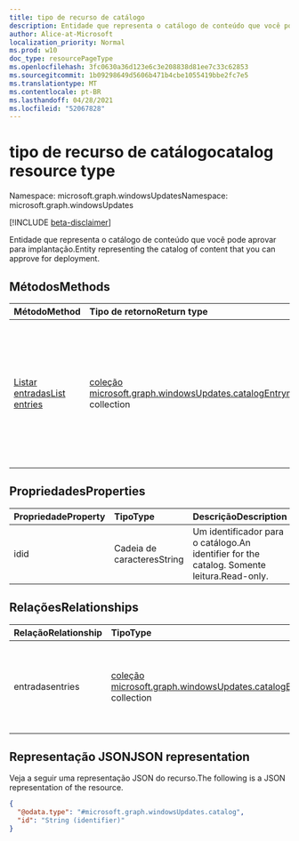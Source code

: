 ```yaml
---
title: tipo de recurso de catálogo
description: Entidade que representa o catálogo de conteúdo que você pode aprovar para implantação.
author: Alice-at-Microsoft
localization_priority: Normal
ms.prod: w10
doc_type: resourcePageType
ms.openlocfilehash: 3fc0630a36d123e6c3e208838d81ee7c33c62853
ms.sourcegitcommit: 1b09298649d5606b471b4cbe1055419bbe2fc7e5
ms.translationtype: MT
ms.contentlocale: pt-BR
ms.lasthandoff: 04/28/2021
ms.locfileid: "52067828"
---
```

# <a name="catalog-resource-type"></a><span data-ttu-id="b5c55-103">tipo de recurso de catálogo</span><span class="sxs-lookup"><span data-stu-id="b5c55-103">catalog resource type</span></span>

<span data-ttu-id="b5c55-104">Namespace: microsoft.graph.windowsUpdates</span><span class="sxs-lookup"><span data-stu-id="b5c55-104">Namespace: microsoft.graph.windowsUpdates</span></span>

[!INCLUDE [beta-disclaimer](../../includes/beta-disclaimer.md)]

<span data-ttu-id="b5c55-105">Entidade que representa o catálogo de conteúdo que você pode aprovar para implantação.</span><span class="sxs-lookup"><span data-stu-id="b5c55-105">Entity representing the catalog of content that you can approve for deployment.</span></span>

## <a name="methods"></a><span data-ttu-id="b5c55-106">Métodos</span><span class="sxs-lookup"><span data-stu-id="b5c55-106">Methods</span></span>
|<span data-ttu-id="b5c55-107">Método</span><span class="sxs-lookup"><span data-stu-id="b5c55-107">Method</span></span>|<span data-ttu-id="b5c55-108">Tipo de retorno</span><span class="sxs-lookup"><span data-stu-id="b5c55-108">Return type</span></span>|<span data-ttu-id="b5c55-109">Descrição</span><span class="sxs-lookup"><span data-stu-id="b5c55-109">Description</span></span>|
|:---|:---|:---|
|[<span data-ttu-id="b5c55-110">Listar entradas</span><span class="sxs-lookup"><span data-stu-id="b5c55-110">List entries</span></span>](../api/windowsupdates-catalog-list-entries.md)|<span data-ttu-id="b5c55-111">[coleção microsoft.graph.windowsUpdates.catalogEntry](../resources/windowsupdates-catalogentry.md)</span><span class="sxs-lookup"><span data-stu-id="b5c55-111">[microsoft.graph.windowsUpdates.catalogEntry](../resources/windowsupdates-catalogentry.md) collection</span></span>|<span data-ttu-id="b5c55-112">Obter os [recursos catalogEntry](../resources/windowsupdates-catalogentry.md) da propriedade de navegação de entradas.</span><span class="sxs-lookup"><span data-stu-id="b5c55-112">Get the [catalogEntry](../resources/windowsupdates-catalogentry.md) resources from the entries navigation property.</span></span> <span data-ttu-id="b5c55-113">Retorna **recursos catalogEntry** dos seguintes tipos derivados: [featureUpdateCatalogEntry](../resources/windowsupdates-featureupdatecatalogentry.md), [qualityUpdateCatalogEntry](../resources/windowsupdates-qualityupdatecatalogentry.md).</span><span class="sxs-lookup"><span data-stu-id="b5c55-113">Returns **catalogEntry** resources of the following derived types: [featureUpdateCatalogEntry](../resources/windowsupdates-featureupdatecatalogentry.md), [qualityUpdateCatalogEntry](../resources/windowsupdates-qualityupdatecatalogentry.md).</span></span>|

## <a name="properties"></a><span data-ttu-id="b5c55-114">Propriedades</span><span class="sxs-lookup"><span data-stu-id="b5c55-114">Properties</span></span>
|<span data-ttu-id="b5c55-115">Propriedade</span><span class="sxs-lookup"><span data-stu-id="b5c55-115">Property</span></span>|<span data-ttu-id="b5c55-116">Tipo</span><span class="sxs-lookup"><span data-stu-id="b5c55-116">Type</span></span>|<span data-ttu-id="b5c55-117">Descrição</span><span class="sxs-lookup"><span data-stu-id="b5c55-117">Description</span></span>|
|:---|:---|:---|
|<span data-ttu-id="b5c55-118">id</span><span class="sxs-lookup"><span data-stu-id="b5c55-118">id</span></span>|<span data-ttu-id="b5c55-119">Cadeia de caracteres</span><span class="sxs-lookup"><span data-stu-id="b5c55-119">String</span></span>|<span data-ttu-id="b5c55-120">Um identificador para o catálogo.</span><span class="sxs-lookup"><span data-stu-id="b5c55-120">An identifier for the catalog.</span></span> <span data-ttu-id="b5c55-121">Somente leitura.</span><span class="sxs-lookup"><span data-stu-id="b5c55-121">Read-only.</span></span>|

## <a name="relationships"></a><span data-ttu-id="b5c55-122">Relações</span><span class="sxs-lookup"><span data-stu-id="b5c55-122">Relationships</span></span>
|<span data-ttu-id="b5c55-123">Relação</span><span class="sxs-lookup"><span data-stu-id="b5c55-123">Relationship</span></span>|<span data-ttu-id="b5c55-124">Tipo</span><span class="sxs-lookup"><span data-stu-id="b5c55-124">Type</span></span>|<span data-ttu-id="b5c55-125">Descrição</span><span class="sxs-lookup"><span data-stu-id="b5c55-125">Description</span></span>|
|:---|:---|:---|
|<span data-ttu-id="b5c55-126">entradas</span><span class="sxs-lookup"><span data-stu-id="b5c55-126">entries</span></span>|<span data-ttu-id="b5c55-127">[coleção microsoft.graph.windowsUpdates.catalogEntry](../resources/windowsupdates-catalogentry.md)</span><span class="sxs-lookup"><span data-stu-id="b5c55-127">[microsoft.graph.windowsUpdates.catalogEntry](../resources/windowsupdates-catalogentry.md) collection</span></span>|<span data-ttu-id="b5c55-128">Lista o conteúdo que você pode aprovar para implantação.</span><span class="sxs-lookup"><span data-stu-id="b5c55-128">Lists the content that you can approve for deployment.</span></span> <span data-ttu-id="b5c55-129">Somente leitura.</span><span class="sxs-lookup"><span data-stu-id="b5c55-129">Read-only.</span></span>|

## <a name="json-representation"></a><span data-ttu-id="b5c55-130">Representação JSON</span><span class="sxs-lookup"><span data-stu-id="b5c55-130">JSON representation</span></span>
<span data-ttu-id="b5c55-131">Veja a seguir uma representação JSON do recurso.</span><span class="sxs-lookup"><span data-stu-id="b5c55-131">The following is a JSON representation of the resource.</span></span>
<!-- {
  "blockType": "resource",
  "keyProperty": "id",
  "@odata.type": "microsoft.graph.windowsUpdates.catalog",
  "openType": false
}
-->
``` json
{
  "@odata.type": "#microsoft.graph.windowsUpdates.catalog",
  "id": "String (identifier)"
}
```

